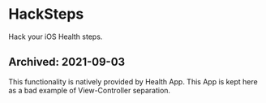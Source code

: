 # HackSteps
Hack your iOS Health steps.

## Archived: 2021-09-03
This functionality is natively provided by Health App. This App is kept here as a bad example of View-Controller separation.
